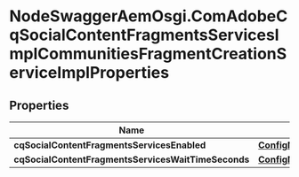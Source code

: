 # NodeSwaggerAemOsgi.ComAdobeCqSocialContentFragmentsServicesImplCommunitiesFragmentCreationServiceImplProperties

## Properties

Name | Type | Description | Notes
------------ | ------------- | ------------- | -------------
**cqSocialContentFragmentsServicesEnabled** | [**ConfigNodePropertyBoolean**](ConfigNodePropertyBoolean.md) |  | [optional] 
**cqSocialContentFragmentsServicesWaitTimeSeconds** | [**ConfigNodePropertyInteger**](ConfigNodePropertyInteger.md) |  | [optional] 


